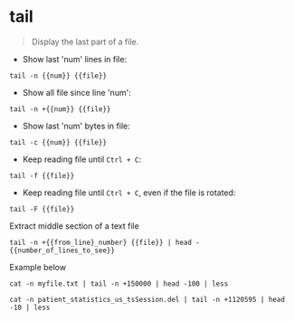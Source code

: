 # tail

> Display the last part of a file.

- Show last 'num' lines in file:

`tail -n {{num}} {{file}}`

- Show all file since line 'num':

`tail -n +{{num}} {{file}}`

- Show last 'num' bytes in file:

`tail -c {{num}} {{file}}`

- Keep reading file until `Ctrl + C`:

`tail -f {{file}}`

- Keep reading file until `Ctrl + C`, even if the file is rotated:

`tail -F {{file}}`

Extract middle section of a text file

`tail -n +{{from_line}_number} {{file}} | head -{{number_of_lines_to_see}}`

Example below

`cat -n myfile.txt | tail -n +150000 | head -100 | less`


`cat -n patient_statistics_us_tsSession.del | tail -n +1120595 | head -10 | less`